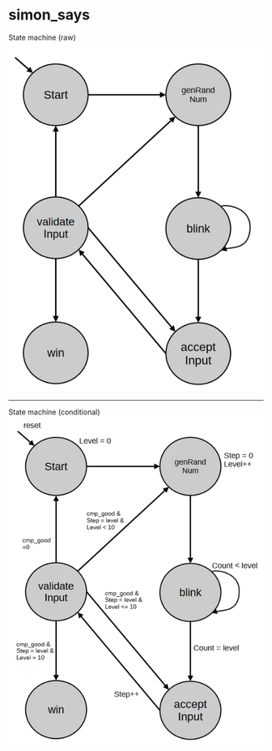 # simon_says
State machine (raw)
![alt text](https://github.com/F2507/simon_says/blob/main/images/simonSays_fsm.png)

--------------------------------------

State machine (conditional)
![alt text](https://github.com/F2507/simon_says/blob/main/images/simonSays_fsm_2.png)
